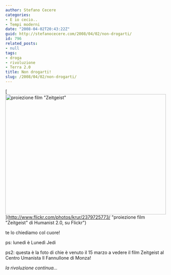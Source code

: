 ```yaml
---
author: Stefano Cecere
categories:
- E io cecio..
- Tempi moderni
date: "2008-04-02T20:43:22Z"
guid: http://stefanocecere.com/2008/04/02/non-drogarti/
id: 796
related_posts:
- null
tags:
- droga
- rivoluzione
- Terra 2.0
title: Non drogarti!
slug: /2008/04/02/non-drogarti/
---
```


[<img src="http://farm3.static.flickr.com/2204/2379725773_4b100ef67e.jpg" width="500" height="375" alt="proiezione film &quot;Zeitgeist&quot;" />](http://www.flickr.com/photos/krur/2379725773/ "proiezione film "Zeitgeist" di Humanist 2.0, su Flickr")

te lo chiediamo col cuore!

ps: lunedì è Lunedì Jedi
  
ps2: questa è la foto di chie è venuto il 15 marzo a vedere il film Zeitgeist al Centro Umanista Il Fannullone di Monza!
  
_la rivoluzione continua&#8230;_